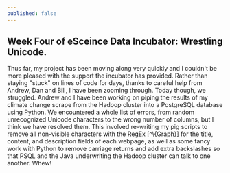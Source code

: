 ```yaml
---
published: false
---
```


## Week Four of eSceince Data Incubator: Wrestling Unicode.

Thus far, my project has been moving along very quickly and I couldn't be more pleased with the support the incubator has provided. Rather than staying "stuck" on lines of code for days, thanks to careful help from Andrew, Dan and Bill, I have been zooming through. Today though, we struggled. Andrew and I have been working on piping the results of my climate change scrape from the Hadoop cluster into a PostgreSQL database using Python. We encountered a whole list of errors, from random unrecognized Unicode characters to the wrong number of columns, but I think we have resolved them. This involved re-writing my pig scripts to remove all non-visible characters with the RegEx [^\\{Graph}] for the title, content, and description fields of each webpage, as well as some fancy work with Python to remove carriage returns and add extra backslashes so that PSQL and the Java underwriting the Hadoop cluster can talk to one another. Whew!
